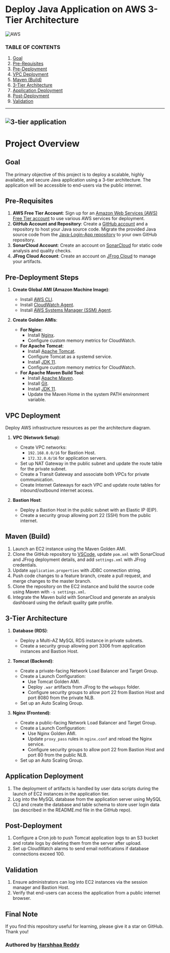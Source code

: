 # Deploy Java Application on AWS 3-Tier Architecture

![AWS](https://imgur.com/b9iHwVc.png)

### TABLE OF CONTENTS

1. [Goal](https://github.com/NotHarshhaa/DevOps-Projects/blob/master/DevOps-Project-01/README.md#goal)
2. [Pre-Requisites](https://github.com/NotHarshhaa/DevOps-Projects/blob/master/DevOps-Project-01/README.md#pre-requisites)
3. [Pre-Deployment](https://github.com/NotHarshhaa/DevOps-Projects/blob/master/DevOps-Project-01/README.md#pre-deployment)
4. [VPC Deployment](https://github.com/NotHarshhaa/DevOps-Projects/blob/master/DevOps-Project-01/README.md#vpc-deployment)
5. [Maven (Build)](https://github.com/NotHarshhaa/DevOps-Projects/blob/master/DevOps-Project-01/README.md#maven-build)
6. [3-Tier Architecture](https://github.com/NotHarshhaa/DevOps-Projects/blob/master/DevOps-Project-01/README.md#3-tier-architecture)
7. [Application Deployment](https://github.com/NotHarshhaa/DevOps-Projects/blob/master/DevOps-Project-01/README.md#application-deployment)
8. [Post-Deployment](https://github.com/NotHarshhaa/DevOps-Projects/blob/master/DevOps-Project-01/README.md#post-deployment)
9. [Validation](https://github.com/NotHarshhaa/DevOps-Projects/blob/master/DevOps-Project-01/README.md#validation)

---

![3-tier application](https://imgur.com/3XF0tlJ.png)
---

# Project Overview

## Goal

The primary objective of this project is to deploy a scalable, highly available, and secure Java application using a 3-tier architecture. The application will be accessible to end-users via the public internet.

## Pre-Requisites

1. **AWS Free Tier Account**: Sign up for an [Amazon Web Services (AWS) Free Tier account](https://aws.amazon.com/free/) to use various AWS services for deployment.
2. **GitHub Account and Repository**: Create a [GitHub account](https://github.com/join) and a repository to host your Java source code. Migrate the provided Java source code from the [Java-Login-App repository](https://github.com/NotHarshhaa/DevOps-Projects/blob/master/DevOps-Project-01/Java-Login-App) to your own GitHub repository.
3. **SonarCloud Account**: Create an account on [SonarCloud](https://sonarcloud.io/) for static code analysis and quality checks.
4. **JFrog Cloud Account**: Create an account on [JFrog Cloud](https://jfrog.com/start-free/) to manage your artifacts.

## Pre-Deployment Steps

1. **Create Global AMI (Amazon Machine Image)**:
   - Install [AWS CLI](https://aws.amazon.com/cli/).
   - Install [CloudWatch Agent](https://docs.aws.amazon.com/AmazonCloudWatch/latest/monitoring/Install-CloudWatch-Agent.html).
   - Install [AWS Systems Manager (SSM) Agent](https://docs.aws.amazon.com/systems-manager/latest/userguide/ssm-agent.html).

2. **Create Golden AMIs**:
   - **For Nginx**:
     - Install [Nginx](https://www.nginx.com/).
     - Configure custom memory metrics for CloudWatch.
   - **For Apache Tomcat**:
     - Install [Apache Tomcat](http://tomcat.apache.org/).
     - Configure Tomcat as a systemd service.
     - Install [JDK 11](https://www.oracle.com/java/technologies/javase-jdk11-downloads.html).
     - Configure custom memory metrics for CloudWatch.
   - **For Apache Maven Build Tool**:
     - Install [Apache Maven](https://maven.apache.org/).
     - Install [Git](https://git-scm.com/).
     - Install [JDK 11](https://www.oracle.com/java/technologies/javase-jdk11-downloads.html).
     - Update the Maven Home in the system PATH environment variable.

## VPC Deployment

Deploy AWS infrastructure resources as per the architecture diagram.

1. **VPC (Network Setup)**:
   - Create VPC networks:
     - `192.168.0.0/16` for Bastion Host.
     - `172.32.0.0/16` for application servers.
   - Set up NAT Gateway in the public subnet and update the route table for the private subnet.
   - Create a Transit Gateway and associate both VPCs for private communication.
   - Create Internet Gateways for each VPC and update route tables for inbound/outbound internet access.

2. **Bastion Host**:
   - Deploy a Bastion Host in the public subnet with an Elastic IP (EIP).
   - Create a security group allowing port 22 (SSH) from the public internet.

## Maven (Build)

1. Launch an EC2 instance using the Maven Golden AMI.
2. Clone the GitHub repository to [VSCode](https://code.visualstudio.com/), update `pom.xml` with SonarCloud and JFrog deployment details, and add `settings.xml` with JFrog credentials.
3. Update `application.properties` with JDBC connection string.
4. Push code changes to a feature branch, create a pull request, and merge changes to the master branch.
5. Clone the repository on the EC2 instance and build the source code using Maven with `-s settings.xml`.
6. Integrate the Maven build with SonarCloud and generate an analysis dashboard using the default quality gate profile.

## 3-Tier Architecture

1. **Database (RDS)**:
   - Deploy a Multi-AZ MySQL RDS instance in private subnets.
   - Create a security group allowing port 3306 from application instances and Bastion Host.

2. **Tomcat (Backend)**:
   - Create a private-facing Network Load Balancer and Target Group.
   - Create a Launch Configuration:
     - Use Tomcat Golden AMI.
     - Deploy `.war` artifacts from JFrog to the `webapps` folder.
     - Configure security groups to allow port 22 from Bastion Host and port 8080 from the private NLB.
   - Set up an Auto Scaling Group.

3. **Nginx (Frontend)**:
   - Create a public-facing Network Load Balancer and Target Group.
   - Create a Launch Configuration:
     - Use Nginx Golden AMI.
     - Update `proxy_pass` rules in `nginx.conf` and reload the Nginx service.
     - Configure security groups to allow port 22 from Bastion Host and port 80 from the public NLB.
   - Set up an Auto Scaling Group.

## Application Deployment

1. The deployment of artifacts is handled by user data scripts during the launch of EC2 instances in the application tier.
2. Log into the MySQL database from the application server using MySQL CLI and create the database and table schema to store user login data (as described in the README.md file in the GitHub repo).

## Post-Deployment

1. Configure a Cron job to push Tomcat application logs to an S3 bucket and rotate logs by deleting them from the server after upload.
2. Set up CloudWatch alarms to send email notifications if database connections exceed 100.

## Validation

1. Ensure administrators can log into EC2 instances via the session manager and Bastion Host.
2. Verify that end-users can access the application from a public internet browser.

## Final Note

If you find this repository useful for learning, please give it a star on GitHub. Thank you!

### Authored by [Harshhaa Reddy](https://github.com/NotHarshhaa)
